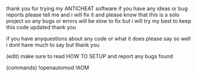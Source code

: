 thank you for trying my ANTICHEAT software if you have any ideas or bug reports please tell me and i will fix it and please know that this is a solo project so any bugs or errors will be slow to fix but i will try my best to keep this code updated thank you

if you have anyquestions about any code or what it does please say so 
well i dont have much to say but thank you

(edit)
make sure to read HOW TO SETUP and report any bugs found

(commands)
!openautomod
!AOM

